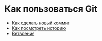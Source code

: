 # Как пользоваться Git
- [Как сделать новый коммит](./commmit_help.md)
- [Как посмотреть историю](./log_help.md)
- [Ветвление](./branch_help.md)
